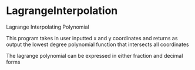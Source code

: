 # LagrangeInterpolation
Lagrange Interpolating Polynomial

This program takes in user inputted x and y coordinates and returns as output the lowest degree polynomial function that intersects all coordinates

The lagrange polynomial can be expressed in either fraction and decimal forms

